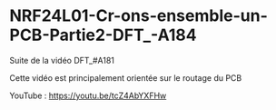 # NRF24L01-Cr-ons-ensemble-un-PCB-Partie2-DFT_-A184
Suite de la vidéo DFT_#A181

Cette vidéo est principalement orientée sur le routage du PCB

YouTube : https://youtu.be/tcZ4AbYXFHw

